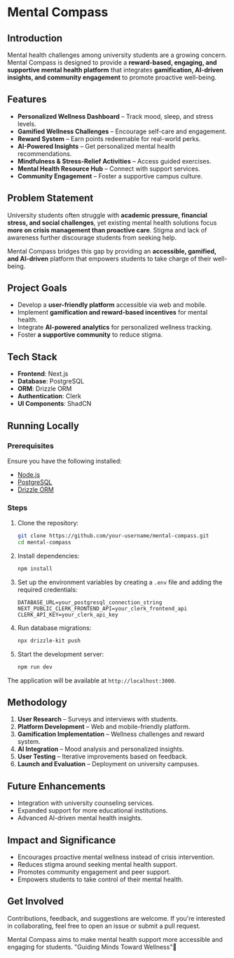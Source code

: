 # Mental Compass

## Introduction

Mental health challenges among university students are a growing concern. Mental Compass is designed to provide a **reward-based, engaging, and supportive mental health platform** that integrates **gamification, AI-driven insights, and community engagement** to promote proactive well-being.

## Features

- **Personalized Wellness Dashboard** – Track mood, sleep, and stress levels.
- **Gamified Wellness Challenges** – Encourage self-care and engagement.
- **Reward System** – Earn points redeemable for real-world perks.
- **AI-Powered Insights** – Get personalized mental health recommendations.
- **Mindfulness & Stress-Relief Activities** – Access guided exercises.
- **Mental Health Resource Hub** – Connect with support services.
- **Community Engagement** – Foster a supportive campus culture.

## Problem Statement

University students often struggle with **academic pressure, financial stress, and social challenges**, yet existing mental health solutions focus **more on crisis management than proactive care**. Stigma and lack of awareness further discourage students from seeking help.

Mental Compass bridges this gap by providing an **accessible, gamified, and AI-driven** platform that empowers students to take charge of their well-being.

## Project Goals

- Develop a **user-friendly platform** accessible via web and mobile.
- Implement **gamification and reward-based incentives** for mental health.
- Integrate **AI-powered analytics** for personalized wellness tracking.
- Foster **a supportive community** to reduce stigma.

## Tech Stack

- **Frontend**: Next.js
- **Database**: PostgreSQL
- **ORM**: Drizzle ORM
- **Authentication**: Clerk
- **UI Components**: ShadCN

## Running Locally

### Prerequisites

Ensure you have the following installed:

- [Node.js](https://nodejs.org/)
- [PostgreSQL](https://www.postgresql.org/)
- [Drizzle ORM](https://orm.drizzle.team/)

### Steps

1. Clone the repository:

   ```sh
   git clone https://github.com/your-username/mental-compass.git
   cd mental-compass
   ```

2. Install dependencies:

   ```sh
   npm install
   ```

3. Set up the environment variables by creating a `.env` file and adding the required credentials:

   ```env
   DATABASE_URL=your_postgresql_connection_string
   NEXT_PUBLIC_CLERK_FRONTEND_API=your_clerk_frontend_api
   CLERK_API_KEY=your_clerk_api_key
   ```

4. Run database migrations:

   ```sh
   npx drizzle-kit push
   ```

5. Start the development server:
   ```sh
   npm run dev
   ```

The application will be available at `http://localhost:3000`.

## Methodology

1. **User Research** – Surveys and interviews with students.
2. **Platform Development** – Web and mobile-friendly platform.
3. **Gamification Implementation** – Wellness challenges and reward system.
4. **AI Integration** – Mood analysis and personalized insights.
5. **User Testing** – Iterative improvements based on feedback.
6. **Launch and Evaluation** – Deployment on university campuses.

## Future Enhancements

- Integration with university counseling services.
- Expanded support for more educational institutions.
- Advanced AI-driven mental health insights.

## Impact and Significance

- Encourages proactive mental wellness instead of crisis intervention.
- Reduces stigma around seeking mental health support.
- Promotes community engagement and peer support.
- Empowers students to take control of their mental health.

## Get Involved

Contributions, feedback, and suggestions are welcome. If you're interested in collaborating, feel free to open an issue or submit a pull request.

Mental Compass aims to make mental health support more accessible and engaging for students.
"Guiding Minds Toward Wellness"🚀

